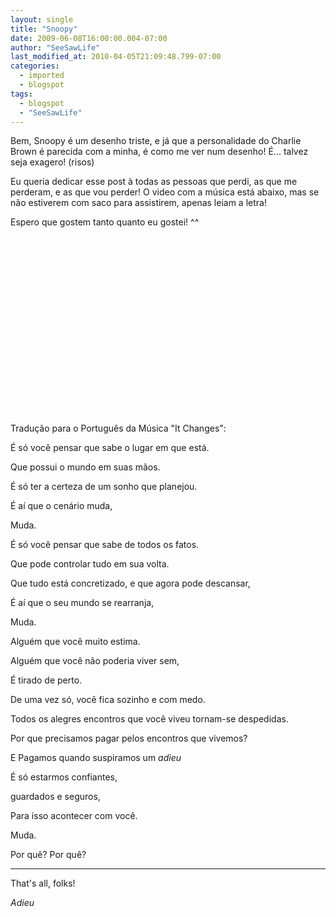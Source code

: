 ```yaml
---
layout: single
title: "Snoopy"
date: 2009-06-08T16:00:00.004-07:00
author: "SeeSawLife"
last_modified_at: 2010-04-05T21:09:48.799-07:00
categories:
  - imported
  - blogspot
tags:
  - blogspot
  - "SeeSawLife"
---
```


Bem, Snoopy é um desenho triste, e já que a personalidade do Charlie Brown é parecida com a minha, é como me ver num desenho! É... talvez seja exagero! (risos)

Eu queria dedicar esse post à todas as pessoas que perdi, as que me perderam, e as que vou perder! O video com a música está abaixo, mas se não estiverem com saco para assistirem, apenas leiam a letra!

Espero que gostem tanto quanto eu gostei! ^^





<object height="285" width="340"><param name="movie" value="http://www.youtube.com/v/oNw5UGwOyNw&amp;hl=pt-br&amp;fs=1&amp;color1=0x006699&amp;color2=0x54abd6&amp;border=1"/><param name="allowFullScreen" value="true"/><param name="allowscriptaccess" value="always"/><embed allowfullscreen="true" allowscriptaccess="always" height="285" src="http://www.youtube.com/v/oNw5UGwOyNw&amp;hl=pt-br&amp;fs=1&amp;color1=0x006699&amp;color2=0x54abd6&amp;border=1" type="application/x-shockwave-flash" width="340"/></object>



Tradução para o Português da Música "It Changes":



É só você pensar que sabe o lugar em que está.

Que possui o mundo em suas mãos.

É só ter a certeza de um sonho que planejou.

É aí que o cenário muda,

Muda.

É só você pensar que sabe de todos os fatos.

Que pode controlar tudo em sua volta.

Que tudo está concretizado, e que agora pode descansar,

É aí que o seu mundo se rearranja,

Muda.

Alguém que você muito estima.

Alguém que você não poderia viver sem,

É tirado de perto.

De uma vez só, você fica sozinho e com medo.

Todos os alegres encontros que você viveu tornam-se despedidas.

Por que precisamos pagar pelos encontros que vivemos?

E Pagamos quando suspiramos um *adieu*

É só estarmos confiantes,

guardados e seguros,

Para isso acontecer com você.

Muda.

Por quê? Por quê?



__________



That's all, folks!

*Adieu*